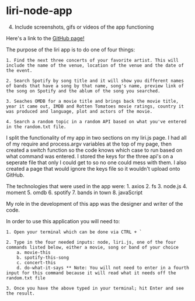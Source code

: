 # liri-node-app

<!-- 1. Clearly state the problem the app is trying to solve (i.e. what is it doing and why) -->
<!-- 2. Give a high-level overview of how the app is organized -->
<!-- 3. Give start-to-finish instructions on how to run the app -->
4. Include screenshots, gifs or videos of the app functioning
<!-- 5. Contain a link to a deployed version of the app -->
<!-- 6. Clearly list the technologies used in the app -->
<!-- 7. State your role in the app development -->

Here's a link to the [GitHub page!](https://github.com/margosij/liri-node-app)

The purpose of the liri app is to do one of four things:

    1. Find the next three concerts of your favorite artist. This will include the name of the venue, location of the venue and the date of the event.

    2. Search Spotify by song title and it will show you different names of bands that have a song by that name, song's name, preview link of the song on Spotify and the ablum of the song you searched.

    3. Seaches OMDB for a movie title and brings back the movie title, year it came out, IMDB and Rotten Tomatoes movie ratings, country it was produced and language, plot and actors of the movie.

    4. Search a random topic in a random API based on what you've entered in the random.txt file.

I split the functionality of my app in two sections on my liri.js page. I had all of my require and process.argv variables at the top of my page, then created a switch function so the code knows which case to run based on what command was entered.
I stored the keys for the three api's on a seperate file that only I could get to so no one could mess with them. I also created a page that would ignore the keys file so it wouldn't upload onto GitHub.

The technologies that were used in the app were:
    1. axios
    2. fs
    3. node.js
    4. moment
    5. omdb
    6. spotify
    7. bands in town
    8. javaScript

My role in the development of this app was the designer and writer of the code.


In order to use this application you will need to:

    1. Open your terminal which can be done via CTRL + `

    2. Type in the four needed inputs: node, liri.js, one of the four commands listed below, either a movie, song or band of your choice
        a. movie-this
        b. spotify-this-song
        c. concert-this
        d. do-what-it-says ** Note: You will not need to enter in a fourth input for this command because it will read what it needs off the random.txt file

    3. Once you have the above typed in your terminal; hit Enter and see the result.
